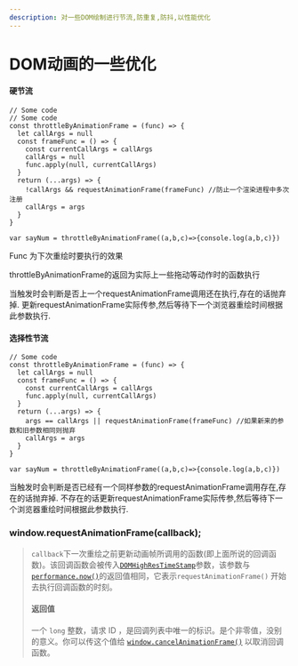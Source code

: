 ```yaml
---
description: 对一些DOM绘制进行节流,防重复,防抖,以性能优化
---
```


# DOM动画的一些优化

#### 硬节流

```
// Some code
// Some code
const throttleByAnimationFrame = (func) => {
  let callArgs = null  
  const frameFunc = () => {
    const currentCallArgs = callArgs
    callArgs = null
    func.apply(null, currentCallArgs)
  }
  return (...args) => {
    !callArgs && requestAnimationFrame(frameFunc) //防止一个渲染进程中多次注册
    callArgs = args
  }
}

var sayNum = throttleByAnimationFrame((a,b,c)=>{console.log(a,b,c)})

```

Func 为下次重绘时要执行的效果

throttleByAnimationFrame的返回为实际上一些拖动等动作时的函数执行

当触发时会判断是否上一个requestAnimationFrame调用还在执行,存在的话抛弃掉. 更新requestAnimationFrame实际传参,然后等待下一个浏览器重绘时间根据此参数执行.&#x20;

#### 选择性节流

```
// Some code
const throttleByAnimationFrame = (func) => {
  let callArgs = null  
  const frameFunc = () => {
    const currentCallArgs = callArgs
    func.apply(null, currentCallArgs)
  }
  return (...args) => {
    args == callArgs || requestAnimationFrame(frameFunc) //如果新来的参数和旧参数相同则抛弃
    callArgs = args
  }
}

var sayNum = throttleByAnimationFrame((a,b,c)=>{console.log(a,b,c)})
```

当触发时会判断是否已经有一个同样参数的requestAnimationFrame调用存在,存在的话抛弃掉. 不存在的话更新requestAnimationFrame实际传参,然后等待下一个浏览器重绘时间根据此参数执行.&#x20;

### window.requestAnimationFrame(callback);

> `callback`下一次重绘之前更新动画帧所调用的函数(即上面所说的回调函数)。该回调函数会被传入[`DOMHighResTimeStamp`](https://developer.mozilla.org/zh-CN/docs/Web/API/DOMHighResTimeStamp)参数，该参数与[`performance.now()`](https://developer.mozilla.org/zh-CN/docs/Web/API/Performance/now)的返回值相同，它表示`requestAnimationFrame()` 开始去执行回调函数的时刻。
>
> #### 返回值 <a href="#fan-hui-zhi" id="fan-hui-zhi"></a>
>
> 一个 `long` 整数，请求 ID ，是回调列表中唯一的标识。是个非零值，没别的意义。你可以传这个值给 [`window.cancelAnimationFrame()`](https://developer.mozilla.org/zh-CN/docs/Web/API/Window/cancelAnimationFrame) 以取消回调函数。
